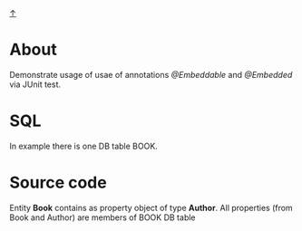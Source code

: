 [&#8593;](../README.md)

# About
Demonstrate usage of usae of annotations _@Embeddable_ and _@Embedded_ via JUnit test.

# SQL
In example there is one DB table BOOK.

# Source code
Entity __Book__ contains as property object of type __Author__. All properties (from Book and Author) are members of
 BOOK DB table